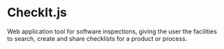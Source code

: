 # CheckIt.js
Web application tool for software inspections, giving the user the facilities to search, create and share checklists for a product or process.
